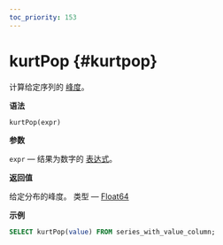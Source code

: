 ```yaml
---
toc_priority: 153
---
```


# kurtPop {#kurtpop}

计算给定序列的 [峰度](https://en.wikipedia.org/wiki/Kurtosis)。

**语法**

``` sql
kurtPop(expr)
```

**参数**

`expr` —  结果为数字的 [表达式](../../../sql-reference/syntax.md#syntax-expressions)。

**返回值**

给定分布的峰度。 类型 — [Float64](../../../sql-reference/data-types/float.md)

**示例**

``` sql
SELECT kurtPop(value) FROM series_with_value_column;
